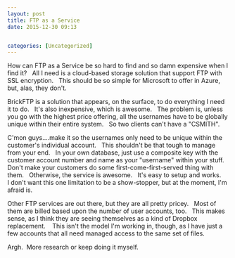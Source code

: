 ```yaml
---
layout: post
title: FTP as a Service
date: 2015-12-30 09:13


categories: [Uncategorized]
---
```

How can FTP as a Service be so hard to find and so damn expensive when I find it?   All I need is a cloud-based storage solution that support FTP with SSL encryption.   This should be so simple for Microsoft to offer in Azure, but, alas, they don't.

BrickFTP is a solution that appears, on the surface, to do everything I need it to do.   It's also inexpensive, which is awesome.   The problem is, unless you go with the highest price offering, all the usernames have to be globally unique within their entire system.   So two clients can't have a "CSMITH".

C'mon guys....make it so the usernames only need to be unique within the customer's individual account.   This shouldn't be that tough to manage from your end.   In your own database, just use a composite key with the customer account number and name as your "username" within your stuff.   Don't make your customers do some first-come-first-served thing with them.   Otherwise, the service is awesome.   It's easy to setup and works.     I don't want this one limitation to be a show-stopper, but at the moment, I'm afraid is.

Other FTP services are out there, but they are all pretty pricey.   Most of them are billed based upon the number of user accounts, too.   This makes sense, as I think they are seeing themselves as a kind of Dropbox replacement.    This isn't the model I'm working in, though, as I have just a few accounts that all need managed access to the same set of files.

Argh.  More research or keep doing it myself.

&nbsp;
